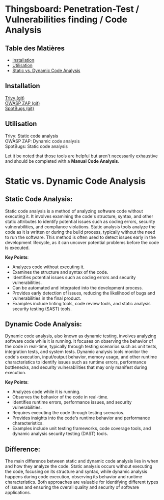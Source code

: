 # Thingsboard: Penetration-Test / Vulnerabilities finding / Code Analysis

## Table des Matières
- [Installation](#installation)
- [Utilisation](#utilisation)
- [Static vs. Dynamic Code Analysis](#static-vs-dynamic-code-analysis) 


## Installation

[Trivy (git)](https://github.com/aquasecurity/trivy)
<br>
[OWASP ZAP (git)](https://github.com/zaproxy/zaproxy)
<br>
[SpotBugs (git)](https://github.com/spotbugs/spotbugs)

## Utilisation

Trivy: Static code analysis<br>
OWASP ZAP: Dynamic code analysis<br>
SpotBugs: Static code analysis<br>

Let it be noted that those tools are helpful but aren't necessarily exhaustive and should be completed with a **Manual Code Analysis**.

# Static vs. Dynamic Code Analysis

## Static Code Analysis:

Static code analysis is a method of analyzing software code without executing it. It involves examining the code's structure, syntax, and other static attributes to identify potential issues such as coding errors, security vulnerabilities, and compliance violations. Static analysis tools analyze the code as it is written or during the build process, typically without the need to run the software. This method is often used to detect issues early in the development lifecycle, as it can uncover potential problems before the code is executed.

**Key Points**:
- Analyzes code without executing it.
- Examines the structure and syntax of the code.
- Identifies potential issues such as coding errors and security vulnerabilities.
- Can be automated and integrated into the development process.
- Provides early detection of issues, reducing the likelihood of bugs and vulnerabilities in the final product.
- Examples include linting tools, code review tools, and static analysis security testing (SAST) tools.

## Dynamic Code Analysis:

Dynamic code analysis, also known as dynamic testing, involves analyzing software code while it is running. It focuses on observing the behavior of the code in real-time, typically through testing scenarios such as unit tests, integration tests, and system tests. Dynamic analysis tools monitor the code's execution, input/output behavior, memory usage, and other runtime characteristics to identify issues such as runtime errors, performance bottlenecks, and security vulnerabilities that may only manifest during execution.

**Key Points**:
- Analyzes code while it is running.
- Observes the behavior of the code in real-time.
- Identifies runtime errors, performance issues, and security vulnerabilities.
- Requires executing the code through testing scenarios.
- Provides insights into the code's runtime behavior and performance characteristics.
- Examples include unit testing frameworks, code coverage tools, and dynamic analysis security testing (DAST) tools.

## Difference:

The main difference between static and dynamic code analysis lies in when and how they analyze the code. Static analysis occurs without executing the code, focusing on its structure and syntax, while dynamic analysis happens during code execution, observing its behavior and runtime characteristics. Both approaches are valuable for identifying different types of issues and ensuring the overall quality and security of software applications.



